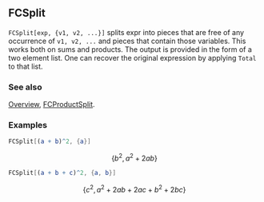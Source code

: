 ## FCSplit

`FCSplit[exp, {v1, v2, ...}]` splits expr into pieces that are free of any occurrence of `v1, v2, ...` and pieces that contain those variables. This works both on sums and products. The output is provided in the form of a two element list. One can recover the original expression by applying `Total` to that list.

### See also

[Overview](Extra/FeynCalc.md), [FCProductSplit](FCProductSplit.md).

### Examples

```mathematica
FCSplit[(a + b)^2, {a}]
```

$$\left\{b^2,a^2+2 a b\right\}$$

```mathematica
FCSplit[(a + b + c)^2, {a, b}]
```

$$\left\{c^2,a^2+2 a b+2 a c+b^2+2 b c\right\}$$
